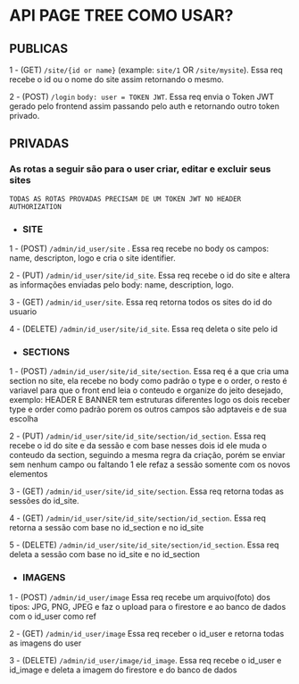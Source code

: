 # API PAGE TREE COMO USAR? #
## PUBLICAS ##

1 - (GET) `/site/{id or name}` (example: `site/1` OR `/site/mysite`).
    Essa req recebe o id ou o nome do site assim retornando o mesmo.

2 - (POST) `/login` `body: user = TOKEN JWT`.
    Essa req envia o Token JWT gerado pelo frontend assim passando pelo auth e retornando outro token privado.

## PRIVADAS ##
### As rotas a seguir são para o user criar, editar e excluir seus sites ###
`TODAS AS ROTAS PROVADAS PRECISAM DE UM TOKEN JWT NO HEADER AUTHORIZATION`

* ### SITE 

1 - (POST) `/admin/id_user/site` .
    Essa req recebe no body os campos: name, descripton, logo e cria o site identifier.

2 - (PUT) `/admin/id_user/site/id_site`.
    Essa req recebe o id do site e altera as informações enviadas pelo body: name, description, logo. 

3 - (GET) `/admin/id_user/site`.
    Essa req retorna todos os sites do id do usuario

4 - (DELETE) `/admin/id_user/site/id_site`.
    Essa req deleta o site pelo id

* ### SECTIONS

1 - (POST) `/admin/id_user/site/id_site/section`.
    Essa req é a que cria uma section no site, ela recebe no body como padrão o type e o order, o resto é variavel para que o front end leia o conteudo e organize do jeito desejado, exemplo: HEADER E BANNER tem estruturas diferentes logo os dois receber type e order como padrão porem os outros campos são adptaveis e de sua escolha

2 - (PUT) `/admin/id_user/site/id_site/section/id_section`.
    Essa req recebe o id do site e da sessão e com base nesses dois id ele muda o conteudo da section, seguindo a mesma regra da criação, porém se enviar sem nenhum campo ou faltando 1 ele refaz a sessão somente com os novos elementos

3 - (GET) `/admin/id_user/site/id_site/section`.
    Essa req retorna todas as sessões do id_site.

4 - (GET) `/admin/id_user/site/id_site/section/id_section`.
    Essa req retorna a sessão com base no id_section e no id_site

5 - (DELETE) `/admin/id_user/site/id_site/section/id_section`.
    Essa req deleta a sessão com base no id_site e no id_section

* ### IMAGENS

1 - (POST) `/admin/id_user/image`
    Essa req recebe um arquivo(foto) dos tipos: JPG, PNG, JPEG e faz o upload para o firestore e ao banco de dados com o id_user como ref

2 - (GET) `/admin/id_user/image`
    Essa req receber o id_user e retorna todas as imagens do user

3 - (DELETE) `/admin/id_user/image/id_image`.
    Essa req recebe o id_user e id_image e deleta a imagem do firestore e do banco de dados